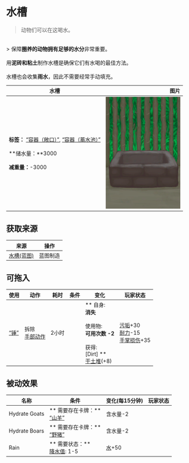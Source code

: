 # 水槽  
> 动物们可以在这喝水。  
<br>  
> 保障<b>圈养的动物拥有足够的水分</b>非常重要。<br><br>用<b>泥砖和粘土</b>制作水槽是确保它们有水喝的最佳方法。<br><br>水槽也会收集<b>雨水</b>，因此不需要经常手动填充。  
  
  水槽  |   图片   
 ----  |  ----:   
 **标签：**	[“容器（敞口）”](tag_ContainerOpen.md), [“容器（蓄水池）”](tag_ContainerReservoir.md)<br><br>**储水量：**3000<br><br>**减重量：**-3000  |  <img decoding="async" src="Sprite/WateringTroughEmpty.png" href="a.md" style="max-width:300px;max-height:300px;">   
  
## 获取来源  
来源  |  操作  
----  |  ----  
[水槽(蓝图)](Bp_WateringTrough.md)  |  蓝图制造  
## 可拖入  
使用  |  动作  |  耗时  |  条件  |  变化  |  玩家状态  
----  |  ----  |  ----  |  ----  |  ----  |  ----  
[“锤”](tag_Hammer.md)  |  拆除<br>[手部动作](HandAction.md)  |  2小时  |    |  ** 自身: **<br>消失<br><br>** 使用物: **<br>可用次数  -2<br><br>** 获得: **<br>** [Dirt] **<br>  [干土堆](DirtPile.md)(+8)<br>  |  [污垢](Filth.md)+30<br>[耐力](Stamina.md)-15<br>[手掌损伤](HandDamage.md)+35  
## 被动效果  
名称  |  条件  |  变化(每15分钟)  |  玩家状态  
----  |  ----  |  ----  |  ----  
Hydrate Goats  |  ** 需要存在卡牌：**<br>[“山羊”](tag_Goat.md)  |  含水量-2  |    
Hydrate Boars  |  ** 需要存在卡牌：**<br>[“野猪”](tag_Boar.md)  |  含水量-2  |    
Rain  |  ** 需要状态：**<br>[降水值](RainValue.md): 1-5  |  [水](LQ_Water.md)+50  |    
